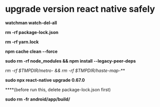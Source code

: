 # upgrade version react native safely

**watchman watch-del-all**

**rm -rf package-lock.json**

**rm -rf yarn.lock**

**npm cache clean --force**

**sudo rm -rf node_modules && npm install --legacy-peer-deps**

**rm -rf $TMPDIR/metro-* && rm -rf $TMPDIR/haste-map-***

**sudo npx react-native upgrade 0.67.0**

****(before run this, delete package-lock.json first)

**sudo rm -fr android/app/build/**

